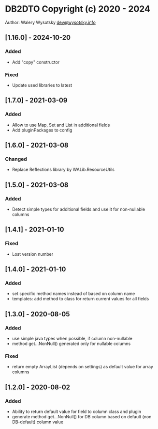 # DB2DTO Copyright (c) 2020 - 2024
Author: Walery Wysotsky <dev@wysotsky.info>

## [1.16.0] - 2024-10-20
### Added
- Add "copy" constructor
### Fixed
- Update used libraries to latest

## [1.7.0] - 2021-03-09
### Added
- Allow to use Map, Set and List in additional fields
- Add pluginPackages to config

## [1.6.0] - 2021-03-08
### Changed
- Replace Reflections library by WALib.ResourceUtils

## [1.5.0] - 2021-03-08
### Added
- Detect simple types for additional fields and use it for non-nullable columns

## [1.4.1] - 2021-01-10
### Fixed
- Lost version number

## [1.4.0] - 2021-01-10
### Added
- set specific method names instead of based on column name
- templates: add method to class for return current values for all fields

## [1.3.0] - 2020-08-05
### Added
- use simple java types when possible, if column non-nullable
- method get...NonNull() generated only for nullable columns

### Fixed
- return empty ArrayList (depends on settings) as default value for array columns

## [1.2.0] - 2020-08-02
### Added
- Ability to return default value for field to column class and plugin
- generate method get...NonNull() for DB column based on default (non DB-default) column value

